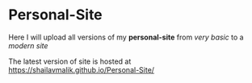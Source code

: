 # Personal-Site
Here I will upload all versions of my **personal-site** from *very basic* to a *modern site*

The latest version of site is hosted at  https://shailavmalik.github.io/Personal-Site/
